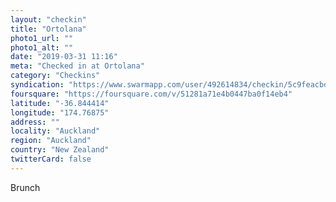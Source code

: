 ```yaml
---
layout: "checkin"
title: "Ortolana"
photo1_url: ""
photo1_alt: ""
date: "2019-03-31 11:16"
meta: "Checked in at Ortolana"
category: "Checkins"
syndication: "https://www.swarmapp.com/user/492614834/checkin/5c9feacbdb1d81002c559c55"
foursquare: "https://foursquare.com/v/51281a71e4b0447ba0f14eb4"
latitude: "-36.844414"
longitude: "174.76875"
address: ""
locality: "Auckland"
region: "Auckland"
country: "New Zealand"
twitterCard: false
---
```

Brunch
